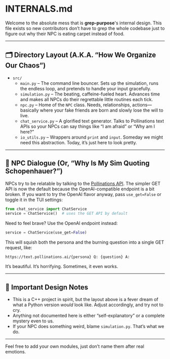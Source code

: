 # INTERNALS.md

Welcome to the absolute mess that is **grep-purpose**'s internal design. This file exists so new contributors don’t have to grep the whole codebase just to figure out why their NPC is eating carpet instead of food.

---

## 🗂️ Directory Layout (A.K.A. “How We Organize Our Chaos”)

- `src/`
  - `main.py` – The command line bouncer. Sets up the simulation, runs the endless loop, and pretends to handle your input gracefully.
  - `simulation.py` – The beating, caffeine-fueled heart. Advances time and makes all NPCs do their regrettable little routines each tick.
  - `npc.py` – Home of the `NPC` class. Needs, relationships, actions—basically where your fake friends are born and slowly lose the will to live.
  - `chat_service.py` – A glorified text generator. Talks to Pollinations text APIs so your NPCs can say things like “I am afraid” or “Why am I here?”
  - `io_utils.py` – Wrappers around `print` and `input`. Someday we might need this abstraction. Today, it’s just here to look pretty.

---

## 💬 NPC Dialogue (Or, “Why Is My Sim Quoting Schopenhauer?”)

NPCs try to be relatable by talking to the [Pollinations API](https://text.pollinations.ai/). The simpler GET API is now the default because the OpenAI-compatible endpoint is a bit broken. If you want to try the OpenAI flavor anyway, pass `use_get=False` or toggle it in the TUI settings:

```python
from chat_service import ChatService
service = ChatService()  # uses the GET API by default
```

Need to feel brave? Use the OpenAI endpoint instead:

```python
service = ChatService(use_get=False)
```

This will squish both the persona and the burning question into a single GET request, like:

```
https://text.pollinations.ai/{persona} Q: {question} A: 
```

It’s beautiful. It’s horrifying. Sometimes, it even works.

---

## 🚨 Important Design Notes

* This is a C++ project in spirit, but the layout above is a fever dream of what a Python version *would* look like. Adjust accordingly, and try not to cry.
* Anything not documented here is either “self-explanatory” or a complete mystery even to us.
* If your NPC does something weird, blame `simulation.py`. That’s what we do.

---

Feel free to add your own modules, just don’t name them after real emotions.
